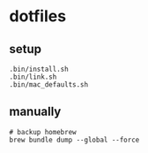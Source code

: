 # dotfiles

## setup
```SHELL
.bin/install.sh
.bin/link.sh
.bin/mac_defaults.sh
```

## manually
```SHELL
# backup homebrew
brew bundle dump --global --force
```
